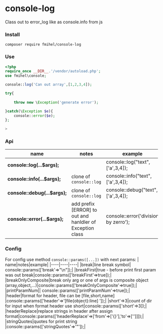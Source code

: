 # console-log
Class out to error_log like as console.info from js

### Install
```composer require fmihel/console-log```
### Use

```php
<?php
require_once __DIR__.'/vendor/autoload.php';
use fmihel\console;

console::log('Can out array',[1,2,3,4]);

try{
    
    throw new \Exception('generate error');

}catch(\Exception $e){
    console::error($e);
};

>
```

### Api

|name|notes|example|
|----|----|----|
**console::log(...$args);**|| console::log("text",['a',3,4]);|
**console::info(...$args);**|clone of `console::log`| console::info("text",['a',3,4]);|
**console::debug(...$args);**|clone of `console::log`| console::debug("text",['a',3,4]);|
**console::error(...$args);**|add prefix [ERROR] to out and hanldler of Exception class| console::error('division by zerro');|

### Config
For config use method `console::params([...])` with next params:
|
name|notes|example|
|----|----|----|
|break|line break symbol| console::params(['break'=>"\n"]);|
|breakFirst|true - before print first param was out break|console::params(['breakFirst'=>true]);|
|breakOnlyComposite|break only arg or one of args is composite object (array,object,...)|console::params(['breakOnlyComposite'=>true]);|
|printParamNum||        console::params(['printParamNum'=>true]);|
|header|format for header, file can be [file,short,name] |console::params(['header'=>'[file{object}:line] ']);|
|short'=>3|сount of dir for input when format header use short|console::params(['short'=>3]);|
|headerReplace|replace strings in header after assign format|console::params(['headerReplace'=>['from'=>['{}'],'to'=>['']]]);|
|stringQuotes|quotes for print string |console::params(['stringQuotes'=>'"']);|


